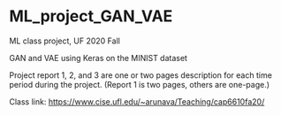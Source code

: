 # ML_project_GAN_VAE
ML class project, UF 2020 Fall

GAN and VAE using Keras on the MINIST dataset

Project report 1, 2, and 3 are one or two pages description for each time period during the project. (Report 1 is two pages, others are one-page.)

Class link: https://www.cise.ufl.edu/~arunava/Teaching/cap6610fa20/

